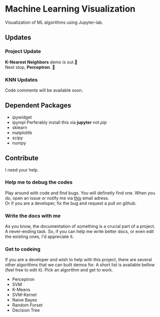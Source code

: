 # Machine Learning Visualization
Visualization of ML algorithms using Jupyter-lab.

## Updates
### Project Update
__K-Nearest Neighbors__ demo is out.:tada:  
Next stop, __Perceptron__. :muscle:

### KNN Updates
Code comments will be available soon.

## Dependent Packages
- ipywidget
- ipympl Perferably install this via __jupyter__ not _pip_
- sklearn
- matplotlib
- scipy
- numpy

## Contribute
I need your help. 
### Help me to debug the codes
Play around with code and find bugs. You will definetly find one. When you do, open an issue or notify me via [this](ark.blackhat@gmail.com) email adress.  
Or if you are a developer, fix the bug and request a pull on github.
### Write the docs with me
As you know, the documentation of something is a crucial part of a project. A never-ending task. So, if you can help me write better docs, or even edit the existing ones, I'd appreciate it.
### Get to codeing
If you are a developer and wish to help with this project, there are several other algorithms that we can built demos for. A short list is available bellow (feel free to edit it). Pick an algorithm and get to work.
- Perceptron
- SVM
- K-Means
- SVM-Kernel
- Naive Bayes
- Random Forset
- Decision Tree
